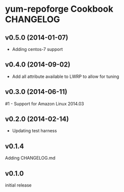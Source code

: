 yum-repoforge Cookbook CHANGELOG
================================

v0.5.0 (2014-01-07)
-------------------
- Adding centos-7 support

v0.4.0 (2014-09-02)
-------------------
- Add all attribute available to LWRP to allow for tuning

v0.3.0 (2014-06-11)
-------------------
#1 - Support for Amazon Linux 2014.03

v0.2.0 (2014-02-14)
-------------------
- Updating test harness

v0.1.4
------
Adding CHANGELOG.md

v0.1.0
------
initial release
